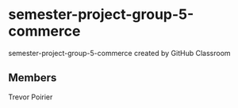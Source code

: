 # semester-project-group-5-commerce
semester-project-group-5-commerce created by GitHub Classroom
## Members
Trevor Poirier
